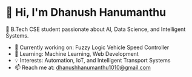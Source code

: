 # 👋 Hi, I'm Dhanush Hanumanthu
🚀 B.Tech CSE student passionate about AI, Data Science, and Intelligent Systems.  
- 🔭 Currently working on: Fuzzy Logic Vehicle Speed Controller  
- 🌱 Learning: Machine Learning, Web Development  
- 💡 Interests: Automation, IoT, and Intelligent Transport Systems  
- 📫 Reach me at: dhanushhanumanthu1010@gmail.com 
